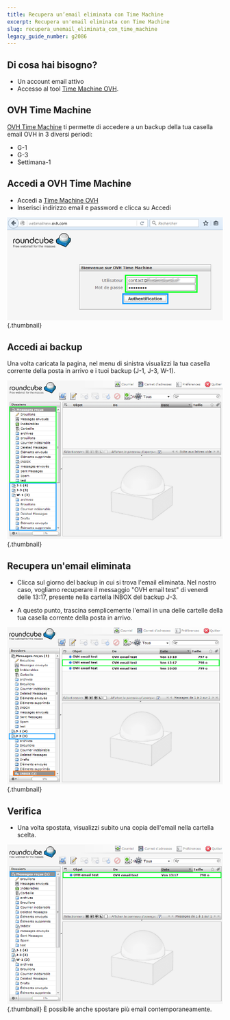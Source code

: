 ```yaml
---
title: Recupera un’email eliminata con Time Machine
excerpt: Recupera un'email eliminata con Time Machine
slug: recupera_unemail_eliminata_con_time_machine
legacy_guide_number: g2086
---
```



## Di cosa hai bisogno?

- Un account email attivo
- Accesso al tool [Time Machine OVH](http://webmailnew.ovh.com/).




## OVH Time Machine
[OVH Time Machine](http://webmailnew.ovh.com/) ti permette di accedere a un backup della tua casella email OVH in 3 diversi periodi:


- G-1
- G-3
- Settimana-1




## Accedi a OVH Time Machine

- Accedi a [Time Machine OVH](http://webmailnew.ovh.com/)
- Inserisci indirizzo email e password e clicca su Accedi



![](images/img_3769.jpg){.thumbnail}


## Accedi ai backup
Una volta caricata la pagina, nel menu di sinistra visualizzi la tua casella corrente della posta in arrivo e i tuoi backup (J-1, J-3, W-1).

![](images/img_3770.jpg){.thumbnail}


## Recupera un'email eliminata

- Clicca sul giorno del backup in cui si trova l'email eliminata. Nel nostro caso, vogliamo recuperare il messaggio "OVH email test" di venerdì delle 13:17, presente nella cartella INBOX del backup J-3.

- A questo punto, trascina semplicemente l'email in una delle cartelle della tua casella corrente della posta in arrivo.



![](images/img_3771.jpg){.thumbnail}


## Verifica

- Una volta spostata, visualizzi subito una copia dell'email nella cartella scelta.



![](images/img_3772.jpg){.thumbnail}
È possibile anche spostare più email contemporaneamente.

